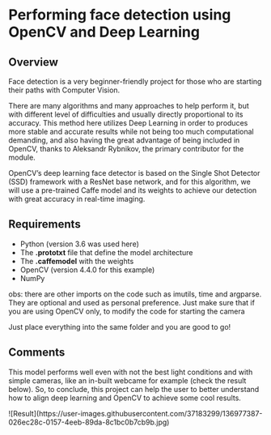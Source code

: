 # Performing face detection using OpenCV and Deep Learning

## Overview

<p>
  Face detection is a very beginner-friendly project for those who are starting their paths with Computer Vision.<p>
<p>
  There are many algorithms and many approaches to help perform it, but with different level of difficulties and usually directly proportional to its accuracy.
  This method here utilizes Deep Learning in order to produces more stable and accurate results while not being too much computational demanding, and also having the great advantage of being included in OpenCV, thanks to Aleksandr Rybnikov, the primary contributor for the module.
</p>
<p>
  OpenCV’s deep learning face detector is based on the Single Shot Detector (SSD) framework with a ResNet base network, and for this algorithm, we will use a pre-trained Caffe model and its weights to achieve our detection with great accuracy in real-time imaging.
</p>

## Requirements

* Python (version 3.6 was used here)
* The **.prototxt** file that define the model architecture
* The **.caffemodel** with the weights
* OpenCV (version 4.4.0 for this example)
* NumPy

obs: there are other imports on the code such as imutils, time and argparse. They are optional and used as personal preference. Just make sure that if you are using OpenCV only, to modify the code for starting the camera 

Just place everything into the same folder and you are good to go!

## Comments
<p>
  This model performs well even with not the best light conditions and with simple cameras, like an in-built webcame for example (check the result below). So, to conclude, this   project can help the user to better understand how to align deep learning and OpenCV to achieve some cool results.
</p>
![Result](https://user-images.githubusercontent.com/37183299/136977387-026ec28c-0157-4eeb-89da-8c1bc0b7cb9b.jpg)



